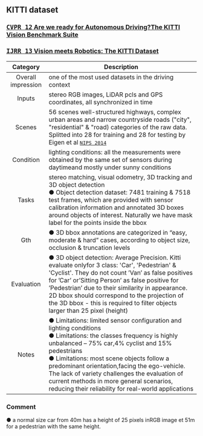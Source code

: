 ## KITTI dataset
### [<kbd>CVPR 12</kbd> Are we ready for Autonomous Driving?The KITTI Vision Benchmark Suite](http://www.cvlibs.net/publications/Geiger2012CVPR.pdf)
### [<kbd>IJRR 13</kbd> Vision meets Robotics: The KITTI Dataset](http://ww.cvlibs.net/publications/Geiger2013IJRR.pdf)

| Category | Description |
| :--: | -- |
| Overall impression | one of the most used datasets in the driving context |
| Inputs | stereo RGB images, LiDAR pcls and GPS coordinates, all synchronized in time | 
| Scenes | 56 scenes well-structured highways, complex urban areas and narrow countryside roads ("city", "residential" & "road) categories of the raw data. Splitted into 28 for training and 28 for testing by Eigen et al [<kbd>NIPS 2014</kbd>](https://arxiv.org/pdf/1406.2283.pdf) |
| Condition | lighting conditions: all the measurements were obtained by the same set of sensors during daytimeand mostly under sunny conditions | 
| Tasks | stereo matching, visual odometry, 3D tracking and 3D object detection </br> ● Object detection dataset: 7481 training & 7518 test frames, which are provided with sensor calibration information and annotated 3D boxes around objects of interest. Naturally we have mask label for the points inside the bbox|
| Gth | ● 3D bbox annotations are categorized in “easy, moderate & hard” cases, according to object size, occlusion & truncation levels |
| Evaluation | ● 3D object detection:  Average Precision. Kitti evaluate onlyfor 3 class: 'Car', 'Pedestrian' & 'Cyclist'. They do not count ’Van’ as false positives for ’Car’ or’Sitting Person’ as false positive for ’Pedestrian’ due to their similarity in appearance. 2D bbox should correspond to the projection of the 3D bbox - this is required to filter objects larger than 25 pixel (height)
| Notes | ● Limitations: limited sensor configuration and lighting conditions </br> ● Limitations: the classes frequency is highly unbalanced – 75% car,4% cyclist and 15% pedestrians </br> ● Limitations: most scene objects follow a predominant orientation,facing the ego-vehicle. The lack of variety challenges the evaluation of current methods in more general scenarios, reducing their reliability for real-world applications


### Comment
● a normal size car from 40m has a height of 25 pixels inRGB image et 51m for a pedestrian with the same height.




<!-- TEAMPLATE DATASET-->
<!-- 

## NAME
### [<kbd>---</kbd> ---]()

| Category | Description |
| :--: | -- |
| Overall impression |  |
| Inputs |  | 
| Scenes |  |
| Condition |  | 
| Tasks |  |
| Gth |  |
| Evaluation |  |
| Notes |  |


### Comment
● 

-->